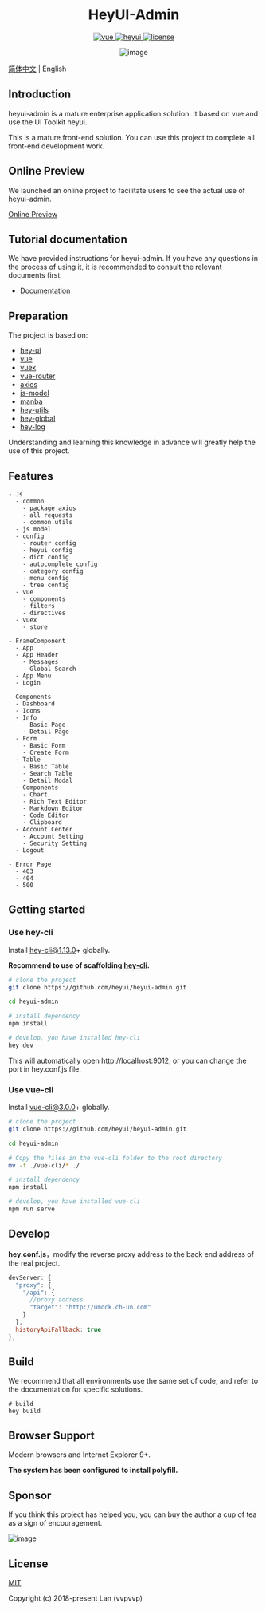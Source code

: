<h1 align="center"> HeyUI-Admin </h1>

<p align="center">
  <a href="https://github.com/vuejs/vue">
    <img src="https://img.shields.io/github/package-json/dependency-version/heyui/heyui-admin/vue.svg" alt="vue">
  </a>
  <a href="https://github.com/heyui/heyui">
    <img src="https://img.shields.io/github/package-json/dependency-version/heyui/heyui-admin/heyui.svg" alt="heyui">
  </a>
  <a href="https://github.com/heyui/heyui-admin/blob/master/LICENSE">
    <img src="https://img.shields.io/badge/License-MIT-yellow.svg" alt="license">
  </a>
</p>

<div align="center">

![image](https://user-images.githubusercontent.com/8186664/51449312-6cc17c00-1d66-11e9-9ec2-33e0ed703af9.png)

</div>

[简体中文](./README.md) | English

## Introduction

heyui-admin is a mature enterprise application solution. It based on vue and use the UI Toolkit heyui.

This is a mature front-end solution. You can use this project to complete all front-end development work.


## Online Preview

We launched an online project to facilitate users to see the actual use of heyui-admin.

[Online Preview](http://admin.heyui.top)

## Tutorial documentation

We have provided instructions for heyui-admin. If you have any questions in the process of using it, it is recommended to consult the relevant documents first.

- [Documentation](https://heyui.github.io/heyui-admin-docs)


## Preparation

The project is based on:

- [hey-ui](https://www.heyui.top/)
- [vue](https://cn.vuejs.org/index.html)
- [vuex](https://vuex.vuejs.org/zh-cn/)
- [vue-router](https://router.vuejs.org/zh-cn/)
- [axios](https://github.com/axios/axios)
- [js-model](https://www.npmjs.com/package/js-model)
- [manba](https://www.npmjs.com/package/manba)
- [hey-utils](https://www.npmjs.com/package/hey-utils)
- [hey-global](https://www.npmjs.com/package/hey-global)
- [hey-log](https://www.npmjs.com/package/hey-log)

Understanding and learning this knowledge in advance will greatly help the use of this project.

## Features

```
- Js
  - common
    - package axios
    - all requests
    - common utils
  - js model
  - config
    - router config
    - heyui config
    - dict config
    - autocomplete config
    - category config
    - menu config
    - tree config
  - vue
    - components
    - filters
    - directives
  - vuex
    - store

- FrameComponent
  - App
  - App Header
    - Messages
    - Global Search
  - App Menu
  - Login

- Components
  - Dashboard
  - Icons
  - Info
    - Basic Page
    - Detail Page
  - Form
    - Basic Form
    - Create Form
  - Table
    - Basic Table
    - Search Table
    - Detail Modal
  - Components
    - Chart
    - Rich Text Editor
    - Markdown Editor
    - Code Editor
    - Clipboard
  - Account Center
    - Account Setting
    - Security Setting
  - Logout

- Error Page
  - 403
  - 404
  - 500
```

## Getting started

### Use hey-cli

Install hey-cli@1.13.0+ globally.

**Recommend to use of scaffolding [hey-cli](https://github.com/heyui/hey-cli).**

```bash
# clone the project
git clone https://github.com/heyui/heyui-admin.git

cd heyui-admin

# install dependency
npm install

# develop, you have installed hey-cli
hey dev
```

This will automatically open http://localhost:9012, or you can change the port in hey.conf.js file.

### Use vue-cli

Install vue-cli@3.0.0+ globally.

```bash
# clone the project
git clone https://github.com/heyui/heyui-admin.git

cd heyui-admin

# Copy the files in the vue-cli folder to the root directory
mv -f ./vue-cli/* ./

# install dependency
npm install

# develop, you have installed vue-cli
npm run serve
```

## Develop

**hey.conf.js**，modify the reverse proxy address to the back end address of the real project.

```js
devServer: {
  "proxy": {
    "/api": {
      //proxy address
      "target": "http://umock.ch-un.com"
    }
  },
  historyApiFallback: true
},
```

## Build

We recommend that all environments use the same set of code, and refer to the documentation for specific solutions.

```
# build
hey build
```

## Browser Support

Modern browsers and Internet Explorer 9+.

**The system has been configured to install polyfill.**


## Sponsor

If you think this project has helped you, you can buy the author a cup of tea as a sign of encouragement.

![image](https://heyui.github.io/heyui-admin-docs/images/docs/tea.jpg)


## License

[MIT](https://github.com/heyui/heyui-admin/blob/master/LICENSE)

Copyright (c) 2018-present Lan (vvpvvp)
